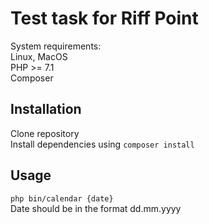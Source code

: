 # Test task for Riff Point
System requirements: <br>
Linux, MacOS<br>
PHP >= 7.1<br>
Composer

<h2>Installation</h2>
Clone repository<br>
Install dependencies using <code>composer install</code>
<h2>Usage</h2>
<code>php bin/calendar {date}
</code>
Date should be in the format dd.mm.yyyy
